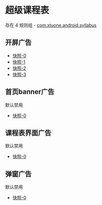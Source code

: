# 超级课程表

存在 4 规则组 - [com.xtuone.android.syllabus](/src/apps/com.xtuone.android.syllabus.ts)

## 开屏广告

- [快照-0](https://i.gkd.li/import/12840730)
- [快照-1](https://i.gkd.li/import/12840736)
- [快照-2](https://i.gkd.li/import/12840737)
- [快照-3](https://i.gkd.li/import/12909593)

## 首页banner广告

默认禁用

- [快照-0](https://i.gkd.li/import/12840733)

## 课程表界面广告

默认禁用

- [快照-0](https://i.gkd.li/import/12999642)

## 弹窗广告

默认禁用

- [快照-0](https://i.gkd.li/import/13166501)

